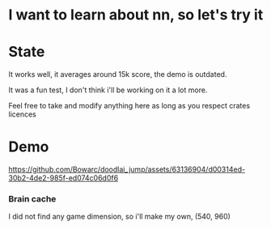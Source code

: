 # I want to learn about nn, so let's try it

# State
It works well, it averages around 15k score, the demo is outdated.

It was a fun test, I don't think i'll be working on it a lot more.

Feel free to take and modify anything here as long as you respect crates licences

# Demo

https://github.com/Bowarc/doodlai_jump/assets/63136904/d00314ed-30b2-4de2-985f-ed074c06d0f6



### Brain cache

I did not find any game dimension, so i'll make my own, (540, 960)
